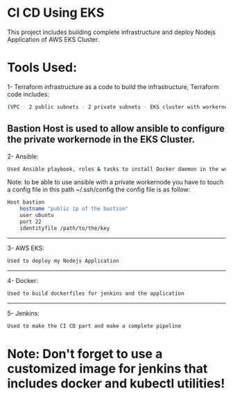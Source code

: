 
# CI CD Using EKS

This project includes building complete infrastructure and deploy Nodejs Application of AWS EKS Cluster.

# Tools Used:
1- Terraform infrastructure as a code to build the infrastructure, Terraform code includes:
```bash
(VPC - 2 public subnets - 2 private subnets - EKS cluster with workernode and roles - internet gateway - nat gateway - route tables - Bastion Host).
```
Bastion Host is used to allow ansible to configure the private workernode in the EKS Cluster.
---
2- Ansible:
```bash
Used Ansible playbook, roles & tasks to install Docker daemon in the workernode
```
Note: to be able to use ansible with a private workernode you have to touch a config file in this path ~/.ssh/config the config file is as follow:
```bash
Host bastion
    hostname "public ip of the bastion"
    user ubuntu
    port 22
    identityfile /path/to/the/key
```
---
3- AWS EKS:
```bash
Used to deploy my Nodejs Application
```
---
4- Docker:
```bash
Used to build dockerfiles for jenkins and the application
```
---
5- Jenkins:
```bash
Used to make the CI CD part and make a complete pipeline
```

# Note: Don't forget to use a customized image for jenkins that includes docker and kubectl utilities!
